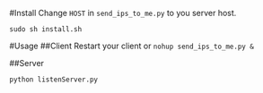 #Install
Change `HOST` in `send_ips_to_me.py` to you server host.

```shell
sudo sh install.sh
```

#Usage
##Client
Restart your client or `nohup send_ips_to_me.py &`

##Server
```shell
python listenServer.py
```